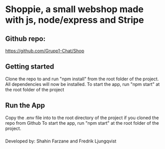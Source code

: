 # Shoppie, a small webshop made with js, node/express and Stripe

## Github repo:
https://github.com/Grupp1-Chat/Shop

## Getting started
Clone the repo to and run "npm install" from the root folder of the project. All dependencies will now be installed. To start the app, run "npm start" at the root folder of the project

## Run the App
Copy the .env file into to the root directory of the project if you cloned the repo from Github
To start the app, run "npm start" at the root folder of the project.
###
Developed by: Shahin Farzane and Fredrik Ljungqvist